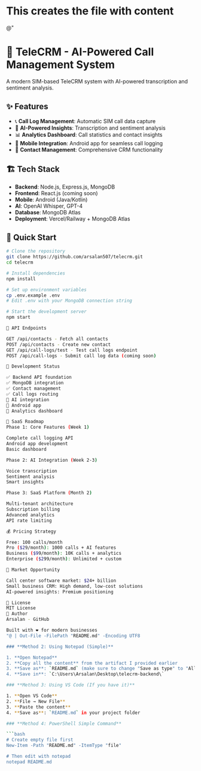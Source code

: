 # This creates the file with content
@"
# 🚀 TeleCRM - AI-Powered Call Management System

A modern SIM-based TeleCRM system with AI-powered transcription and sentiment analysis.

## ✨ Features
- 📞 **Call Log Management**: Automatic SIM call data capture
- 🧠 **AI-Powered Insights**: Transcription and sentiment analysis  
- 📊 **Analytics Dashboard**: Call statistics and contact insights
- 📱 **Mobile Integration**: Android app for seamless call logging
- 👥 **Contact Management**: Comprehensive CRM functionality

## 🏗️ Tech Stack

- **Backend**: Node.js, Express.js, MongoDB
- **Frontend**: React.js (coming soon)
- **Mobile**: Android (Java/Kotlin)
- **AI**: OpenAI Whisper, GPT-4
- **Database**: MongoDB Atlas
- **Deployment**: Vercel/Railway + MongoDB Atlas

## 🚀 Quick Start

```bash
# Clone the repository
git clone https://github.com/arsalan507/telecrm.git
cd telecrm

# Install dependencies
npm install

# Set up environment variables
cp .env.example .env
# Edit .env with your MongoDB connection string

# Start the development server
npm start

📡 API Endpoints

GET /api/contacts - Fetch all contacts
POST /api/contacts - Create new contact
GET /api/call-logs/test - Test call logs endpoint
POST /api/call-logs - Submit call log data (coming soon)

🔄 Development Status

✅ Backend API foundation
✅ MongoDB integration
✅ Contact management
✅ Call logs routing
🚧 AI integration
🚧 Android app
🚧 Analytics dashboard

🌟 SaaS Roadmap
Phase 1: Core Features (Week 1)

Complete call logging API
Android app development
Basic dashboard

Phase 2: AI Integration (Week 2-3)

Voice transcription
Sentiment analysis
Smart insights

Phase 3: SaaS Platform (Month 2)

Multi-tenant architecture
Subscription billing
Advanced analytics
API rate limiting

💰 Pricing Strategy

Free: 100 calls/month
Pro ($29/month): 1000 calls + AI features
Business ($99/month): 10K calls + analytics
Enterprise ($299/month): Unlimited + custom

🎯 Market Opportunity

Call center software market: $24+ billion
Small business CRM: High demand, low-cost solutions
AI-powered insights: Premium positioning

📄 License
MIT License
👤 Author
Arsalan - GitHub

Built with ❤️ for modern businesses
"@ | Out-File -FilePath "README.md" -Encoding UTF8

### **Method 2: Using Notepad (Simple)**

1. **Open Notepad**
2. **Copy all the content** from the artifact I provided earlier
3. **Save as**: `README.md` (make sure to change "Save as type" to "All Files")
4. **Save in**: `C:\Users\Arsalan\Desktop\telecrm-backend\`

### **Method 3: Using VS Code (If you have it)**

1. **Open VS Code**
2. **File → New File**
3. **Paste the content**
4. **Save as**: `README.md` in your project folder

### **Method 4: PowerShell Simple Command**

```bash
# Create empty file first
New-Item -Path "README.md" -ItemType "file"

# Then edit with notepad
notepad README.md